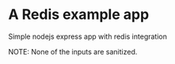 # A Redis example app
Simple nodejs express app with redis integration

NOTE: None of the inputs are sanitized.
